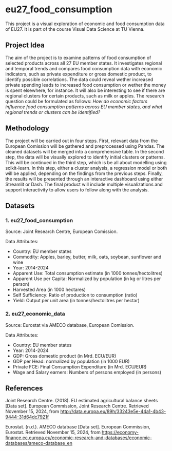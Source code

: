 # eu27_food_consumption
This project is a visual exploration of economic and food consumption data of EU27. It is part of the course Visual Data Science at TU Vienna.

## Project Idea
The aim of the project is to examine patterns of food consumption of selected products across all 27 EU member states. It investigates regional and temporal trends and compares food consumption data with economic indicators, such as private expenditure or gross domestic product, to identify possible correlations. The data could reveal wether increased private spending leads to increased food consumption or wether the money is spent elsewhere, for instance. It will also be interesting to see if there are regional clusters for certain products, such as milk or apples. The research question could be formulated as follows: *How do economic factors influence food consumption patterns across EU member states, and what regional trends or clusters can be identified?*

## Methodology
The project will be carried out in four steps. First, relevant data from the European Comission will be gathered and preprocessed using Pandas. The cleaned datasets will be merged into a comprehensive table. In the second step, the data will be visually explored to identify initial clusters or patterns. This will be continued in the third step, which is be all about modelling using scikit-learn. In this step, either a cluster analysis, a regression model or both will be applied, depending on the findings from the previous steps. Finally, the results will be presented through an interactive dashboard using either Streamlit or Dash. The final product will include multiple visualizations and support interactivity to allow users to follow along with the analysis.

## Datasets

### 1. eu27_food_consumption
Source: Joint Research Centre, European Comission. 

Data Attributes:
- Country: EU member states
- Commodity: Apples, barley, butter, milk, oats, soybean, sunflower and wine
- Year: 2014-2024
- Apparent Use: Total consumption estimate (in 1000 tonnes/hectolitres)
- Apparent Use per Capita: Normalized by population (in kg or litres per person)
- Harvested Area (in 1000 hectares)
- Self Sufficiency: Ratio of production to consumption (ratio)
- Yield: Output per unit area (in tonnes/hectolitres per hectar)

### 2. eu27_economic_data
Source: Eurostat via AMECO database, European Comission.

Data Attributes:
- Country: EU member states
- Year: 2014-2024
- GDP: Gross domestic product (in Mrd. ECU/EUR)
- GDP per Head: normalized by population (in 1000 EUR)
- Private FCE: Final Consumption Expenditure (in Mrd. ECU/EUR)
- Wage and Salary earners: Numbers of persons employed (in persons)

## References

Joint Research Centre. (2018). EU estimated agricultural balance sheets [Data set]. European Commission, Joint Research Centre. Retrieved November 15, 2024, from http://data.europa.eu/89h/33243e5e-44a1-4b43-9444-31d64dc7921f

Eurostat. (n.d.). AMECO database [Data set]. European Commission, Eurostat. Retrieved November 15, 2024, from https://economy-finance.ec.europa.eu/economic-research-and-databases/economic-databases/ameco-database_en